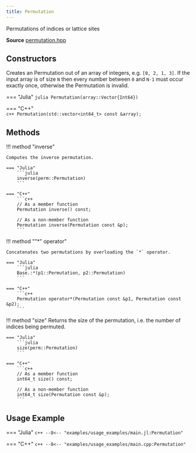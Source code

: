 ```yaml
---
title: Permutation
---
```


Permutations of indices or lattice sites

**Source** [permutation.hpp](https://github.com/awietek/xdiag/blob/main/xdiag/symmetries/permutation.hpp)

## Constructors

Creates an Permutation out of an array of integers, e.g. `[0, 2, 1, 3]`. If the input array is of size `N` then every number between `0` and `N-1` must occur exactly once, otherwise the Permutation is invalid.

=== "Julia"
	```julia
	Permutation(array::Vector{Int64})
	```

=== "C++"	
	```c++
	Permutation(std::vector<int64_t> const &array);
	```

## Methods

!!! method "inverse"

	Computes the inverse permutation.

	=== "Julia"
		```julia
		inverse(perm::Permutation)
		```

	=== "C++"	
		```c++
		// As a member function
		Permutation inverse() const;

		// As a non-member function
		Permutation inverse(Permutation const &p);
		```

!!! method ""*" operator"

	Concatenates two permutations by overloading the `*` operator.

	=== "Julia"
		```julia
		Base.:*(p1::Permutation, p2::Permutation)
		```

	=== "C++"	
		```c++
		Permutation operator*(Permutation const &p1, Permutation const &p2);
		```

!!! method "size"
	Returns the size of the permutation, i.e. the number of indices being permuted.

	=== "Julia"
		```julia
		size(perm::Permutation)
		```

	=== "C++"	
		```c++
		// As a member function
		int64_t size() const;

		// As a non-member function
		int64_t size(Permutation const &p);
		```

## Usage Example

=== "Julia"
	```c++
	--8<-- "examples/usage_examples/main.jl:Permutation"
	```

=== "C++"
	```c++
	--8<-- "examples/usage_examples/main.cpp:Permutation"
	```


